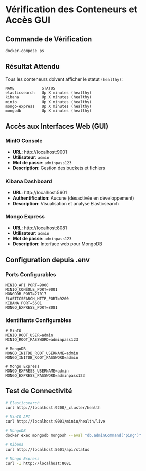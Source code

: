 # Vérification des Conteneurs et Accès GUI

## Commande de Vérification
```bash
docker-compose ps
```

## Résultat Attendu
Tous les conteneurs doivent afficher le statut `(healthy)`:
```
NAME            STATUS
elasticsearch   Up X minutes (healthy)
kibana          Up X minutes (healthy)  
minio           Up X minutes (healthy)
mongo-express   Up X minutes (healthy)
mongodb         Up X minutes (healthy)
```

## Accès aux Interfaces Web (GUI)

### MinIO Console
- **URL**: http://localhost:9001
- **Utilisateur**: `admin`
- **Mot de passe**: `adminpass123`
- **Description**: Gestion des buckets et fichiers

### Kibana Dashboard  
- **URL**: http://localhost:5601
- **Authentification**: Aucune (désactivée en développement)
- **Description**: Visualisation et analyse Elasticsearch

### Mongo Express
- **URL**: http://localhost:8081  
- **Utilisateur**: `admin`
- **Mot de passe**: `adminpass123`
- **Description**: Interface web pour MongoDB

## Configuration depuis .env

### Ports Configurables
```env
MINIO_API_PORT=9000
MINIO_CONSOLE_PORT=9001
MONGODB_PORT=27017
ELASTICSEARCH_HTTP_PORT=9200
KIBANA_PORT=5601
MONGO_EXPRESS_PORT=8081
```

### Identifiants Configurables
```env
# MinIO
MINIO_ROOT_USER=admin
MINIO_ROOT_PASSWORD=adminpass123

# MongoDB  
MONGO_INITDB_ROOT_USERNAME=admin
MONGO_INITDB_ROOT_PASSWORD=admin

# Mongo Express
MONGO_EXPRESS_USERNAME=admin
MONGO_EXPRESS_PASSWORD=adminpass123
```

## Test de Connectivité
```bash
# Elasticsearch
curl http://localhost:9200/_cluster/health

# MinIO API
curl http://localhost:9001/minio/health/live

# MongoDB
docker exec mongodb mongosh --eval "db.adminCommand('ping')"

# Kibana
curl http://localhost:5601/api/status

# Mongo Express
curl -I http://localhost:8081
```